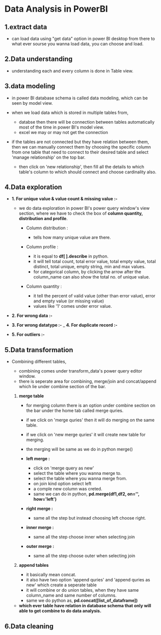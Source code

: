 # **Data Analysis in PowerBI**

## **1.extract data**
- can load data using "get data" option in power BI desktop from there to what ever sourse you wanna load data, you can choose and load.

## **2.Data understanding**
-  understanding each and every column is done in Table view.

## **3.data modeling**
- in power BI database schema is called data modeling, which can be seen by model view.

- when we load data which is stored in multiple tables from, 
    - databse then there will be connection between tables automatically most of the time in power BI's model view.
    - excel we may or may not get the connection

- if the tables are not connected but they have relation between them, then we can manually connect them by choosing the specific column from one table that need to connect to their desired table and select 'manage relationship' on the top bar.
    - then click on 'new relationship', then fill all the details to which table's column to which should connect and choose cardinality also.


## **4.Data exploration**
- **1. For unique value & value count & missing value :-**
    - we do data exploration in power BI's power query window's view section, where we have to check the box of **column quantity, distribution and profile**.

        - Column distribution : 
            - tells how many unique value are there.

        - Column profile :
            - it is equal to **df[ ].describe** in python.
            - it will tell total count, total error value, total empty value, total distinct, total unique, empty string, min and max values.
            - for categorical column, by clicking the arrow after the column_name can also show the total no. of unique value.

        - Column quantity :
            - it tell the percent of valid value (other than error value), error and empty value (or missing value)
            - values like '1' comes under error value.

- **2. For wrong data :-**
- **3. For wrong datatype :-**
_ **4. For duplicate record :-**
- **5. For outliers :-**


## **5.Data transformation**
- Combining different tables,
    - combining comes under transform_data's power query editor window.
    - there is seperate area for combining, merge/join and concat/append which lie under combine section of the bar.

    1. **merge table**
        - for merging column there is an option under combine section on the bar under the home tab called merge quries.
        - if we click on 'merge quries' then it will do merging on the same table.
        - if we click on 'new merge quries' it will create new table for merging.
        - the merging will be same as we do in python merge()

        - **left merge :**
            - click on 'merge query as new'
            - select the table where you wanna merge to.
            - select the table where you wanna merge from.
            - on join kind option select left
            - a comple new column was creted.
            - same we can do in python, **pd.merge(df1,df2, on='', how='left')**

        - **right merge :**
            - same all the step but instead choosing left choose right.

        - **inner merge :**
            - same all the step choose inner when selecting join

        - **outer merge :**
            - same all the step choose outer when selecting join

    2. **append tables**
        - it basically mean concat.
        - it also have two option 'append quries' and 'append quries as new' which create a seperate table 
        - it will combine or do union tables, when they have same column_name and same number of columns.
        - same we do python as, **pd.concat([list_of_dataframe])**
        
    - **which ever table have relation in database schema that only will able to get combine to do data analysis.**

## **6.Data cleaning**

